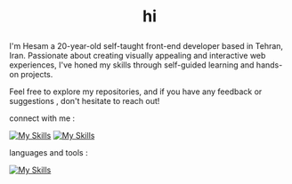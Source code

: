 # <p align="center">hi<p/>

I'm Hesam a 20-year-old self-taught front-end developer based in Tehran, Iran. Passionate about creating visually appealing and interactive web experiences, I've honed my skills through self-guided learning and hands-on projects.

Feel free to explore my repositories, and if you have any feedback or suggestions , don't hesitate to reach out!

connect with me : 

[![My Skills](https://skillicons.dev/icons?i=gmail)](mailto:hesvmpiri@gmail.com)
[![My Skills](https://skillicons.dev/icons?i=linkedin)](https://www.linkedin.com/in/hesam-piri-a1488a267/)

languages and tools :

[![My Skills](https://skillicons.dev/icons?i=js,html,css,react,typescript,nextjs,redux,tailwind,git)](https://skillicons.dev)
